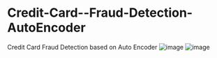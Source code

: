 # Credit-Card--Fraud-Detection-AutoEncoder
Credit Card Fraud Detection based on Auto Encoder
![image](https://github.com/user-attachments/assets/5269b364-df28-40c0-b7b0-c0bc58c387f3)
![image](https://github.com/user-attachments/assets/1a11953e-637b-4432-b31a-dcfadb0ee655)


